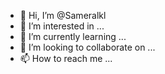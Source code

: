 - 👋 Hi, I’m @Sameralkl
- 👀 I’m interested in ...
- 🌱 I’m currently learning ...
- 💞️ I’m looking to collaborate on ...
- 📫 How to reach me ...

<!---
Sameralkl/Sameralkl is a ✨ special ✨ repository because its `README.md` (this file) appears on your GitHub profile.
You can click the Preview link to take a look at your changes.
--->
